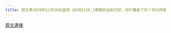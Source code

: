 ```yaml
---
title: 郭文贵2020年11月10日盖特 20201110_1尊敬的战友们好，你们健身了吗？你们传播CCP病毒！香港危机真相了，一切都已经开始！
---
```


[原文連接](https://gnews.org/ThreadView/53482627)


